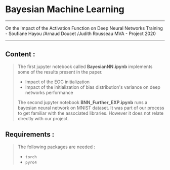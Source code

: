 # Bayesian Machine Learning
---
On the Impact of the Activation Function on Deep Neural Networks Training - Soufiane Hayou /Arnaud Doucet /Judith Rousseau
MVA - Project 2020

---

## Content :
> The first jupyter notebook called **BayesianNN.ipynb** implements some of the results present in the paper.
> * Impact of the EOC initialization
> * Impact of the initialization of bias distribution's variance on deep networks performance
>
> The second jupyter notebook **BNN_Further_EXP.ipynb** runs a bayesian neural network on MNIST dataset. It was part of our process to get familiar with the associated libraries. However it does not relate directly with our project.

## Requirements :
> The following packages are needed : 
> * <code>torch</code>
> * <code>pyro4</code>
